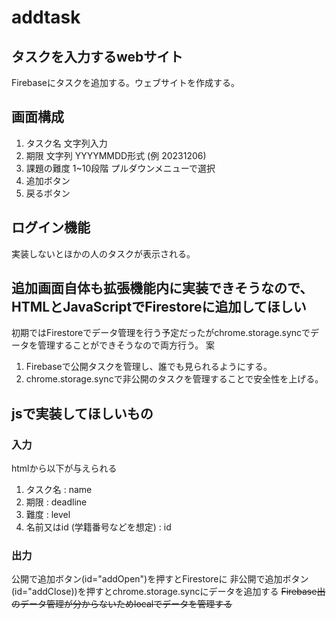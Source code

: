 # addtask
## タスクを入力するwebサイト
Firebaseにタスクを追加する。ウェブサイトを作成する。


## 画面構成
1. タスク名 文字列入力
2. 期限 文字列 YYYYMMDD形式 (例 20231206)
3. 課題の難度 1~10段階 プルダウンメニューで選択
4. 追加ボタン
5. 戻るボタン


## ログイン機能
実装しないとほかの人のタスクが表示される。<br>

## 追加画面自体も拡張機能内に実装できそうなので、HTMLとJavaScriptでFirestoreに追加してほしい
初期ではFirestoreでデータ管理を行う予定だったがchrome.storage.syncでデータを管理することができそうなので両方行う。
案
1. Firebaseで公開タスクを管理し、誰でも見られるようにする。
2. chrome.storage.syncで非公開のタスクを管理することで安全性を上げる。

## jsで実装してほしいもの
### 入力
htmlから以下が与えられる
1. タスク名 : name
2. 期限 : deadline
3. 難度 : level
4. 名前又はid (学籍番号などを想定) : id
### 出力
公開で追加ボタン(id="addOpen")を押すとFirestoreに
非公開で追加ボタン(id="addClose))を押すとchrome.storage.syncにデータを追加する
~~Firebase出のデータ管理が分からないためlocalでデータを管理する~~